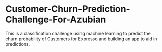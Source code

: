 # Customer-Churn-Prediction-Challenge-For-Azubian
This is a classification challenge using machine learning to predict the churn probability of Customers for Expresso and building an app to aid in predictions.
